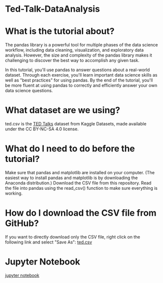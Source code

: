 # Ted-Talk-DataAnalysis
# What is the tutorial about?
The pandas library is a powerful tool for multiple phases of the data science workflow, including data cleaning, visualization, and exploratory data analysis. However, the size and complexity of the pandas library makes it challenging to discover the best way to accomplish any given task.

In this tutorial, you'll use pandas to answer questions about a real-world dataset. Through each exercise, you'll learn important data science skills as well as "best practices" for using pandas. By the end of the tutorial, you'll be more fluent at using pandas to correctly and efficiently answer your own data science questions.
# What dataset are we using?
ted.csv is the [TED Talks](https://www.kaggle.com/rounakbanik/ted-talks) dataset from Kaggle Datasets, made available under the CC BY-NC-SA 4.0 license.

# What do I need to do before the tutorial?
Make sure that pandas and matplotlib are installed on your computer. (The easiest way to install pandas and matplotlib is by downloading the Anaconda distribution.)
Download the CSV file from this repository.
Read the file into pandas using the read_csv() function to make sure everything is working.

# How do I download the CSV file from GitHub?

If you want to directly download only the CSV file, right click on the following link and select "Save As": [ted.csv](https://raw.githubusercontent.com/VkDinesh/Ted-Talk-Data-Analysis/master/ted.csv)

# Jupyter Notebook

[jupyter notebook](https://github.com/VkDinesh/Ted-Talk-Data-Analysis/blob/master/ted%20analysis.ipynb)
